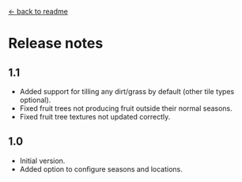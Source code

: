 [← back to readme](README.md)

# Release notes
## 1.1
* Added support for tilling any dirt/grass by default (other tile types optional).
* Fixed fruit trees not producing fruit outside their normal seasons.
* Fixed fruit tree textures not updated correctly.

## 1.0
* Initial version.
* Added option to configure seasons and locations.
